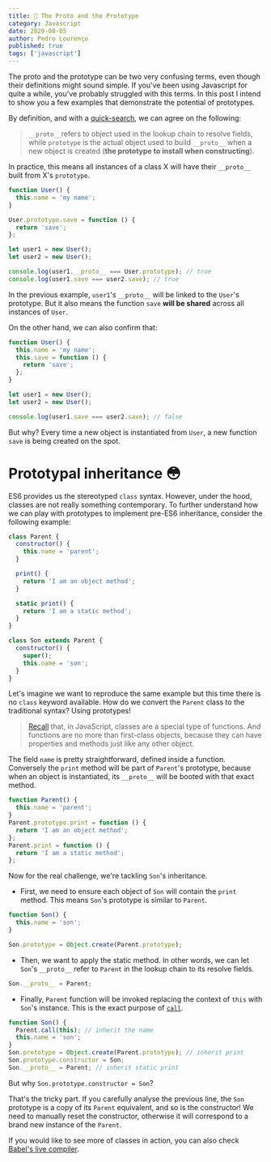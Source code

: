 ```yaml
---
title: 🤯 The Proto and the Prototype
category: Javascript
date: 2020-08-05
author: Pedro Lourenço
published: true
tags: ['javascript']
---
```


The proto and the prototype can be two very confusing terms, even though their
definitions might sound simple. If you've been using Javascript for quite a
while, you've probably struggled with this terms. In this post I intend to show
you a few examples that demonstrate the potential of prototypes.

By definition, and with a
[quick-search](https://stackoverflow.com/questions/9959727/proto-vs-prototype-in-javascript),
we can agree on the following:

> `__proto__`refers to object used in the lookup chain to resolve fields, while
> `prototype` is the actual object used to build `__proto__` when a new object
> is created (**the prototype to install when constructing**).

In practice, this means all instances of a class X will have their `__proto__`
built from X's `prototype`.

```javascript
function User() {
  this.name = 'my name';
}

User.prototype.save = function () {
  return 'save';
};

let user1 = new User();
let user2 = new User();

console.log(user1.__proto__ === User.prototype); // true
console.log(user1.save === user2.save); // true
```

In the previous example, `user1`'s `__proto__` will be linked to the `User`'s
prototype. But it also means the function `save` **will be shared** across all
instances of `User`.

On the other hand, we can also confirm that:

```javascript
function User() {
  this.name = 'my name';
  this.save = function () {
    return 'save';
  };
}

let user1 = new User();
let user2 = new User();

console.log(user1.save === user2.save); // false
```

But why? Every time a new object is instantiated from `User`, a new function
`save` is being created on the spot.

# Prototypal inheritance 😳

ES6 provides us the stereotyped `class` syntax. However, under the hood, classes
are not really something contemporary. To further understand how we can play
with prototypes to implement pre-ES6 inheritance, consider the following
example:

```javascript
class Parent {
  constructor() {
    this.name = 'parent';
  }

  print() {
    return 'I am an object method';
  }

  static print() {
    return 'I am a static method';
  }
}

class Son extends Parent {
  constructor() {
    super();
    this.name = 'son';
  }
}
```

Let's imagine we want to reproduce the same example but this time there is no
`class` keyword available. How do we convert the `Parent` class to the
traditional syntax? Using prototypes!

> [Recall](https://developer.mozilla.org/en-US/docs/Web/JavaScript/Reference/Functions)
> that, in JavaScript, classes are a special type of functions. And functions
> are no more than first-class objects, because they can have properties and
> methods just like any other object.

The field `name` is pretty straightforward, defined inside a function.
Conversely the `print` method will be part of `Parent`'s prototype, because when
an object is instantiated, its `__proto__` will be booted with that exact
method.

```javascript
function Parent() {
  this.name = 'parent';
}
Parent.prototype.print = function () {
  return 'I am an object method';
};
Parent.print = function () {
  return 'I am a static method';
};
```

Now for the real challenge, we're tackling `Son`'s inheritance.

- First, we need to ensure each object of `Son` will contain the `print` method.
  This means `Son`'s prototype is similar to `Parent`.

```javascript {5}
function Son() {
  this.name = 'son';
}

Son.prototype = Object.create(Parent.prototype);
```

- Then, we want to apply the static method. In other words, we can let `Son`'s
  `__proto__` refer to `Parent` in the lookup chain to its resolve fields.

```javascript
Son.__proto__ = Parent;
```

- Finally, `Parent` function will be invoked replacing the context of `this`
  with `Son`'s instance. This is the exact purpose of
  [`call`](https://developer.mozilla.org/pt-PT/docs/Web/JavaScript/Reference/Global_Objects/Function/Call).

```javascript {2-3}
function Son() {
  Parent.call(this); // inherit the name
  this.name = 'son';
}
Son.prototype = Object.create(Parent.prototype); // inherit print
Son.prototype.constructor = Son;
Son.__proto__ = Parent; // inherit static print
```

But why `Son.prototype.constructor = Son`?

That's the tricky part. If you carefully analyse the previous line, the `Son`
prototype is a copy of its `Parent` equivalent, and so is the constructor! We
need to manually reset the constructor, otherwise it will correspond to a brand
new instance of the `Parent`.

If you would like to see more of classes in action, you can also check
[Babel's live compiler](https://babeljs.io/repl#?presets=env%2Ces2015-loose%2Cenv&prettier=false&targets=&version=7.11.0).
